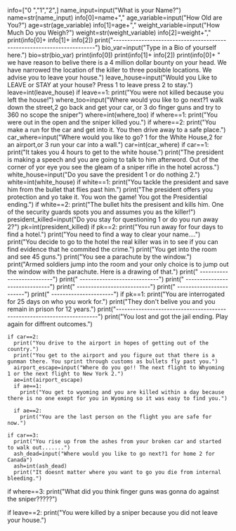 info=["0 ","1","2",]
name_input=input("What is your Name?")
name=str(name_input)
info[0]=name+","
age_variable=input("How Old are You?")
age=str(age_variable)
info[1]=age+","
weight_variable=input("How Much Do you Weigh?")
weight=str(weight_variable)
info[2]=weight+","
print(info[0]+ info[1]+ info[2])
print("-----------------------------------------------------------------------")
bio_var=input("Type in a Bio of yourself here.")
bio=str(bio_var)
print(info[0])
print(info[1]+ info[2])
print(info[0]+ " we have reason to belive there is a 4 million dollar bounty on your head. We have narrowed the location of the killer to three posibble locations. We advise you to leave your house.")
leave_house=input("Would you Like to LEAVE or STAY at your house? Press 1 to leave press 2 to stay.")
leave=int(leave_house)
if leave==1:
  print("You were not killed because you left the house!")
  where_too=input("Where would you like to go next?1 walk down the street,2 go back and get your car, or 3 do finger guns and try to 360 no scope the sniper")
  where=int(where_too)
  if where==1:
    print("You were out in the open and the sniper killed you.")
  if where==2:
    print("You make a run for the car and get into it. You then drive away to a safe place.")
    car_where=input("Where would you like to go? 1 for the White House,2 for an airport,or 3 run your car into a wall.")
    car=int(car_where)
    if car==1:
      print("It takes you 4 hours to get to the white house.")
      print("The president is making a speech and you are going to talk to him afterword. Out of the corner of yor eye you see the gleam of a sniper rifle in the hotel across.")
      white_house=input("Do you save the president 1 or do nothing 2.")
      white=int(white_house)
      if white==1:
        print("You tackle the president and save him from the bullet that flies past him.")
        print("The president offers you protection and yo take it. You won the game! You got the Presidential ending.")
      if white==2:
        print("The bullet hits the presisent and kills him. One of the security guards spots you and assumes you as the killer!")
        president_killed=input("Do you stay for questioning 1 or do you run away 2?")
        pk=int(president_killed)
        if pk==2:
          print("You run away for four days to find a hotel.")
          print("You need to find a way to clear your name....")
          print("You decide to go to the hotel the real killer was in to see if you can find evidence that he commited the crime.")
          print("You get into the room and see 45 guns.")
          print("You see a parachute by the window.")
          print("Armed soldiers jump into the room and your only choice is to jump out the window with the parachute. Here is a drawing of that.")
          print("              --------------------------")
          print("             ----------------------------")
          print("            ------------------------------")
          print("              --------------------------")
          print("               ------------------------")
          print("                ----------------------")
        if pk==1:
          print("You are interrogated for 25 days on who you work for.")
          print("They don't belive you and you remain in prison for 12 years.")
          print("-----------------------------------------------------------------------")
          print("You lost and got the jail ending. Play again for diffrent outcomes.")
    
    if car==2:
      print("You drive to the airport in hopes of getting out of the country.")
      print("You get to the airport and you figure out that there is a gunman there. You sprint through customs as bullets fly past you.")
      airport_escape=input("Where do you go!! The next flight to Whyoming 1 or the next flight to New York 2.")
      ae=int(airport_escape)
      if ae==1:
        print("You get to wyoming and you are killed within a day because there is no one exept for you in Wyoming so it was easy to find you.")
        
      if ae==2:
        print("You are the last person on the flight you are safe for now.")
        
    if car==3:
      print("You rise up from the ashes from your broken car and started to walk out.......")
      ash_dead=input("Where would you like to go next?1 for home 2 for Canada")
      ash=int(ash_dead)
      print("It doesnt matter where you want to go you die from internal bleeding.")
    
    
    
    
    
    
    
    
    
  if where==3:
    print("What did you think finger guns was gonna do against the sniper?????")
  
  
  

  
  
  

  
  
  
  
  
  
  
  
  
if leave==2:
  print("You were killed by a sniper because you did not leave your house.")
